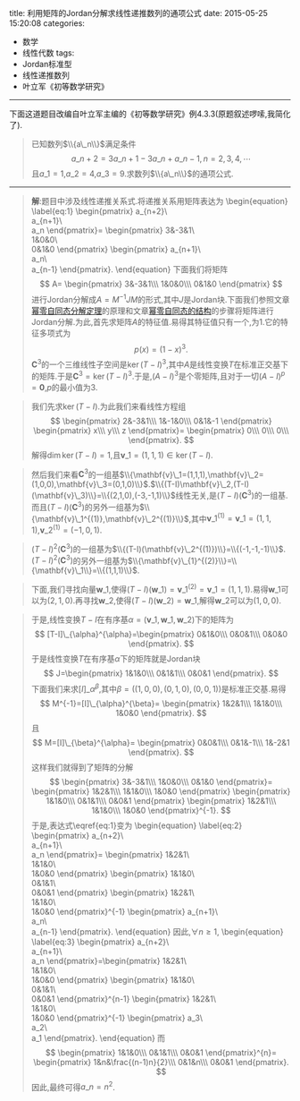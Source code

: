 title: 利用矩阵的Jordan分解求线性递推数列的通项公式
date: 2015-05-25 15:20:08
categories:
- 数学
- 线性代数
tags:
- Jordan标准型
- 线性递推数列
- 叶立军《初等数学研究》
---
下面这道题目改编自叶立军主编的《初等数学研究》例4.3.3(原题叙述啰嗦,我简化了).

>已知数列$\\{a\_n\\}$满足条件$$a\_{n+2}=3a\_{n+1}-3a\_n+a\_{n-1},n=2,3,4,\cdots$$且$a\_1=1$,$a\_2=4$,$a\_3=9$.求数列$\\{a\_n\\}$的通项公式.

--------
>**解**:题目中涉及线性递推关系式.将递推关系用矩阵表达为
\begin{equation}
  \label{eq:1}
  \begin{pmatrix}
    a\_{n+2}\\\
a\_{n+1}\\\
a\_n
  \end{pmatrix}=
  \begin{pmatrix}
    3&-3&1\\\
    1&0&0\\\
    0&1&0
  \end{pmatrix}
  \begin{pmatrix}
    a\_{n+1}\\\
a\_n\\\
a\_{n-1}
  \end{pmatrix}.
\end{equation}
>下面我们将矩阵
$$
A=  \begin{pmatrix}
    3&-3&1\\\
    1&0&0\\\
    0&1&0
  \end{pmatrix}
$$
>进行Jordan分解成$A=M^{-1}JM$的形式,其中$J$是Jordan块.下面我们参照文章[幂零自同态分解定理](/2015/05/21/幂零自同态分解定理)的原理和文章[幂零自同态的结构](/2015/05/25/幂零自同态的结构)的步骤将矩阵进行Jordan分解.为此,首先求矩阵$A$的特征值.易得其特征值只有一个,为$1$.它的特征多项式为
$$
p(x)=(1-x)^3.
$$
>$\mathbf{C}^3$的一个三维线性子空间是$\ker (T-I)^3$,其中$A$是线性变换$T$在标准正交基下的矩阵.于是$\mathbf{C}^{3}=\ker (T-I)^{3}$.于是,$(A-I)^3$是个零矩阵,且对于一切$(A-I)^p=\mathbf{0}$,$p$的最小值为$3$.


>我们先求$\ker (T-I)$.为此我们来看线性方程组
$$
\begin{pmatrix}
  2&-3&1\\\
  1&-1&0\\\
  0&1&-1
\end{pmatrix}
\begin{pmatrix}
  x\\\
  y\\\
 z
\end{pmatrix}=
\begin{pmatrix}
  0\\\
0\\\
0\\\
\end{pmatrix}.
$$
>解得$\dim\ker (T-I)=1$,且$\mathbf{v}\_{1}=(1,1,1)\in \ker (T-I)$.


>然后我们来看$\mathbf{C}^3$的一组基$\\{\mathbf{v}\_1=(1,1,1),\mathbf{v}\_2=(1,0,0),\mathbf{v}\_3=(0,1,0)\\}$.$\\{(T-I)\mathbf{v}\_2,(T-I)(\mathbf{v}\_3)\\}=\\{(2,1,0),(-3,-1,1)\\}$线性无关,是$(T-I)(\mathbf{C}^3)$的一组基.而且$(T-I)(\mathbf{C}^3)$的另外一组基为$\\{\mathbf{v}\_1^{(1)},\mathbf{v}\_2^{(1)}\\}$,其中$\mathbf{v}\_1^{(1)}=\mathbf{v}\_1=(1,1,1)$,$\mathbf{v}\_2^{(1)}=(-1,0,1)$.


>$(T-I)^2(\mathbf{C}^3)$的一组基为$\\{(T-I)(\mathbf{v}\_2^{(1)})\\}=\\{(-1,-1,-1)\\}$.$(T-I)^2(\mathbf{C}^3)$的另外一组基为$\\{\mathbf{v}\_{1}^{(2)}\\}=\\{\mathbf{v}\_1\\}=\\{(1,1,1)\\}$.


>下面,我们寻找向量$\mathbf{w}\_1$,使得$(T-I)(\mathbf{w}\_1)=\mathbf{v}\_1^{(2)}=\mathbf{v}\_1=(1,1,1)$.易得$\mathbf{w}\_1$可以为$(2,1,0)$.再寻找$\mathbf{w}\_2$,使得$(T-I)(\mathbf{w}\_2)=\mathbf{w}\_1$,解得$\mathbf{w}\_2$可以为$(1,0,0)$.


>于是,线性变换$T-I$在有序基$\alpha=(\mathbf{v}\_1,\mathbf{w}\_1,\mathbf{w}\_2)$下的矩阵为
$$
[T-I]\_{\alpha}^{\alpha}=\begin{pmatrix}
  0&1&0\\\
 0&0&1\\\
0&0&0
\end{pmatrix}.
$$
>于是线性变换$T$在有序基$\alpha$下的矩阵就是Jordan块
$$
J=\begin{pmatrix}
  1&1&0\\\
 0&1&1\\\
0&0&1
\end{pmatrix}.
$$
>下面我们来求$[I]\_{\alpha}^{\beta}$,其中$\beta=((1,0,0),(0,1,0),(0,0,1))$是标准正交基.易得
$$
M^{-1}=[I]\_{\alpha}^{\beta}=
\begin{pmatrix}
  1&2&1\\\
  1&1&0\\\
  1&0&0
\end{pmatrix}.
$$
>且
$$
M=[I]\_{\beta}^{\alpha}=
\begin{pmatrix}
  0&0&1\\\
  0&1&-1\\\
 1&-2&1
\end{pmatrix}.
$$
>这样我们就得到了矩阵的分解
$$
\begin{pmatrix}
  3&-3&1\\\
  1&0&0\\\
  0&1&0
\end{pmatrix}=
\begin{pmatrix}
  1&2&1\\\
  1&1&0\\\
  1&0&0
\end{pmatrix}
\begin{pmatrix}
  1&1&0\\\
 0&1&1\\\
0&0&1
\end{pmatrix}
\begin{pmatrix}
  1&2&1\\\
  1&1&0\\\
  1&0&0
\end{pmatrix}^{-1}.
$$
>于是,表达式\eqref{eq:1}变为
\begin{equation}
  \label{eq:2}
  \begin{pmatrix}
      a\_{n+2}\\\
      a\_{n+1}\\\
      a\_n
  \end{pmatrix}=
\begin{pmatrix}
  1&2&1\\\
  1&1&0\\\
  1&0&0
\end{pmatrix}
\begin{pmatrix}
  1&1&0\\\
 0&1&1\\\
0&0&1
\end{pmatrix}
\begin{pmatrix}
  1&2&1\\\
  1&1&0\\\
  1&0&0
\end{pmatrix}^{-1}
\begin{pmatrix}
  a\_{n+1}\\\
  a\_n\\\
  a\_{n-1}
\end{pmatrix}.
\end{equation}
>因此,$\forall n\geq 1$,
\begin{equation}
  \label{eq:3}
  \begin{pmatrix}
    a\_{n+2}\\\
    a\_{n+1}\\\
    a\_n
  \end{pmatrix}=\begin{pmatrix}
  1&2&1\\\
  1&1&0\\\
  1&0&0
\end{pmatrix}
\begin{pmatrix}
  1&1&0\\\
 0&1&1\\\
0&0&1
\end{pmatrix}^{n-1}
\begin{pmatrix}
  1&2&1\\\
  1&1&0\\\
  1&0&0
\end{pmatrix}^{-1}
\begin{pmatrix}
  a\_3\\\
a\_2\\\
a\_1
\end{pmatrix}.
\end{equation}
而
$$
\begin{pmatrix}
  1&1&0\\\
  0&1&1\\\
  0&0&1
\end{pmatrix}^{n}=
\begin{pmatrix}
  1&n&\frac{(n-1)n}{2}\\\
  0&1&n\\\
  0&0&1
\end{pmatrix}.
$$
>因此,最终可得$a\_n=n^2$.
